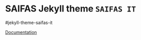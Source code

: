 # SAIFAS Jekyll theme `SAIFAS IT`

#jekyll-theme-saifas-it

[ Documentation](https://github.com/JekyllGO/saifas-ssg-jekyll-theme-saifas-it-doc)
